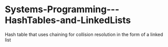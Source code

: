 # Systems-Programming---HashTables-and-LinkedLists
Hash table that uses chaining for collision resolution in the form of a linked list
